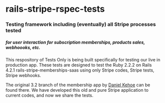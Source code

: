 # rails-stripe-rspec-tests
### Testing framework including (eventually) all Stripe processes tested
##### for user interaction for subscription memberships, products sales, webhoooks, etc.

This respository of Tests Only is being built specifically for testing our live in production app.
These tests are designed to test the Ruby 2.2.2 on Rails 4.2.1 rails-stripe-memberships-saas using only Stripe codes, Stripe tests, Stripe webhooks.

The original 3.2 branch of the membership app by [Daniel Kehoe](https://github.com/RailsApps) can be found there. We have developed this old and pure Stripe application to current codes, and now we share the tests.
